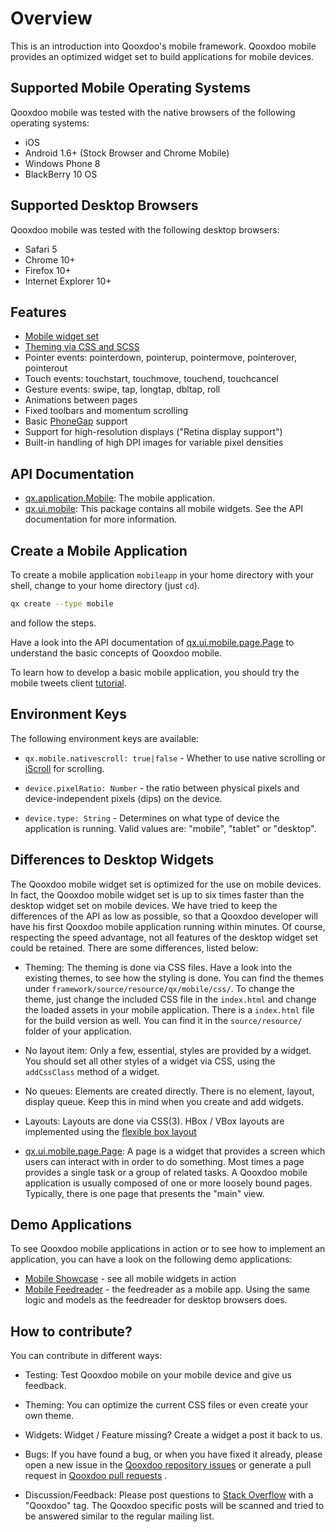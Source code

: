 # Overview

This is an introduction into Qooxdoo's mobile framework. Qooxdoo mobile provides
an optimized widget set to build applications for mobile devices.

## Supported Mobile Operating Systems

Qooxdoo mobile was tested with the native browsers of the following operating
systems:

- iOS
- Android 1.6+ (Stock Browser and Chrome Mobile)
- Windows Phone 8
- BlackBerry 10 OS

## Supported Desktop Browsers

Qooxdoo mobile was tested with the following desktop browsers:

- Safari 5
- Chrome 10+
- Firefox 10+
- Internet Explorer 10+

## Features

- [Mobile widget set](apps://apiviewer/#qx.ui.mobile)
- [Theming via CSS and SCSS](theming.md)
- Pointer events: pointerdown, pointerup, pointermove, pointerover, pointerout
- Touch events: touchstart, touchmove, touchend, touchcancel
- Gesture events: swipe, tap, longtap, dbltap, roll
- Animations between pages
- Fixed toolbars and momentum scrolling
- Basic [PhoneGap](http://www.phonegap.com/) support
- Support for high-resolution displays ("Retina display support")
- Built-in handling of high DPI images for variable pixel densities

## API Documentation

- [qx.application.Mobile](apps://apiviewer/#qx.application.Mobile): The mobile
  application.
- [qx.ui.mobile](apps://apiviewer/#qx.ui.mobile): This package contains all
  mobile widgets. See the API documentation for more information.

## Create a Mobile Application

To create a mobile application `mobileapp` in your home directory with your
shell, change to your home directory (just `cd`).

```bash
qx create --type mobile
```

and follow the steps.

Have a look into the API documentation of
[qx.ui.mobile.page.Page](apps://apiviewer/#qx.ui.mobile.page.Page) to understand
the basic concepts of Qooxdoo mobile.

To learn how to develop a basic mobile application, you should try the mobile
tweets client [tutorial](tutorial.md).

## Environment Keys

The following environment keys are available:

- `qx.mobile.nativescroll: true|false` - Whether to use native scrolling or
  <u>iScroll</u> for scrolling.

- `device.pixelRatio: Number` - the ratio between physical pixels and
  device-independent pixels (dips) on the device.

- `device.type: String` - Determines on what type of device the application is
  running. Valid values are: "mobile", "tablet" or "desktop".

## Differences to Desktop Widgets

The Qooxdoo mobile widget set is optimized for the use on mobile devices. In
fact, the Qooxdoo mobile widget set is up to six times faster than the desktop
widget set on mobile devices. We have tried to keep the differences of the API
as low as possible, so that a Qooxdoo developer will have his first Qooxdoo
mobile application running within minutes. Of course, respecting the speed
advantage, not all features of the desktop widget set could be retained. There
are some differences, listed below:

- Theming: The theming is done via CSS files. Have a look into the existing
  themes, to see how the styling is done. You can find the themes under
  `framework/source/resource/qx/mobile/css/`. To change the theme, just change
  the included CSS file in the `index.html` and change the loaded assets in your
  mobile application. There is a `index.html` file for the build version as
  well. You can find it in the `source/resource/` folder of your application.

- No layout item: Only a few, essential, styles are provided by a widget. You
  should set all other styles of a widget via CSS, using the `addCssClass`
  method of a widget.

- No queues: Elements are created directly. There is no element, layout, display
  queue. Keep this in mind when you create and add widgets.

- Layouts: Layouts are done via CSS(3). HBox / VBox layouts are implemented
  using the [flexible box layout](http://www.w3.org/TR/css3-flexbox/)

- [qx.ui.mobile.page.Page](apps://apiviewer/#qx.ui.mobile.page.Page): A page is
  a widget that provides a screen which users can interact with in order to do
  something. Most times a page provides a single task or a group of related
  tasks. A Qooxdoo mobile application is usually composed of one or more loosely
  bound pages. Typically, there is one page that presents the "main" view.

## Demo Applications

To see Qooxdoo mobile applications in action or to see how to implement an
application, you can have a look on the following demo applications:

- [Mobile Showcase](apps://mobileshowcase) - see all mobile widgets in action
- [Mobile Feedreader](apps://feedreader-mobile) - the feedreader as a mobile
  app. Using the same logic and models as the feedreader for desktop browsers
  does.

## How to contribute?

You can contribute in different ways:

- Testing: Test Qooxdoo mobile on your mobile device and give us feedback.

- Theming: You can optimize the current CSS files or even create your own theme.

- Widgets: Widget / Feature missing? Create a widget a post it back to us.

- Bugs: If you have found a bug, or when you have fixed it already, please open
  a new issue in the
  [Qooxdoo repository issues](https://github.com/qooxdoo/qooxdoo/issues) or
  generate a pull request in
  [Qooxdoo pull requests](https://github.com/qooxdoo/qooxdoo/pulls) .

- Discussion/Feedback: Please post questions to
  [Stack Overflow](https://stackoverflow.com) with a "Qooxdoo" tag. The Qooxdoo
  specific posts will be scanned and tried to be answered similar to the regular
  mailing list.

